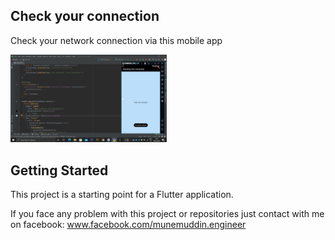 ## Check your connection

Check your network connection via this mobile app

<img src="./screenshotconnect.png" width="250">

## Getting Started

This project is a starting point for a Flutter application.


If you face any problem with this project or repositories just contact with me on facebook: www.facebook.com/munemuddin.engineer
